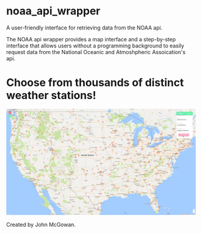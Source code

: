 # noaa_api_wrapper
A user-friendly interface for retrieving data from the NOAA api.

The NOAA api wrapper provides a map interface and a step-by-step interface that allows users without a programming background to easily request data from the National Oceanic and Atmoshpheric Assoication's api.

# Choose from thousands of distinct weather stations!

![Alt text](/misc/NOAA_Wrapper_MapView.png?raw=true "Map View")

Created by John McGowan.
